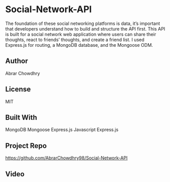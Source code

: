 # Social-Network-API

The foundation of these social networking platforms is data, it’s important that developers understand how to build and structure the API first. This API is built for a social network web application where users can share their thoughts, react to friends’ thoughts, and create a friend list. I used Express.js for routing, a MongoDB database, and the Mongoose ODM.

## Author 

Abrar Chowdhry 

## License 
 
MIT 

## Built With 

MongoDB
Mongoose 
Express.js
Javascript 
Express.js

## Project Repo

https://github.com/AbrarChowdhry98/Social-Network-API

## Video
